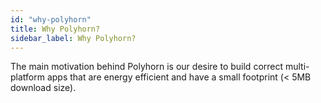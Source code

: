 ```yaml
---
id: "why-polyhorn"
title: Why Polyhorn?
sidebar_label: Why Polyhorn?
---
```


The main motivation behind Polyhorn is our desire to build correct
multi-platform apps that are energy efficient and have a small footprint (<
5MB download size).